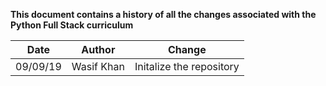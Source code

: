 **This document contains a history of all the changes associated with the Python Full Stack curriculum**

Date     | Author          | Change
---------| --------------- | ------
09/09/19 | Wasif Khan      | Initalize the repository
